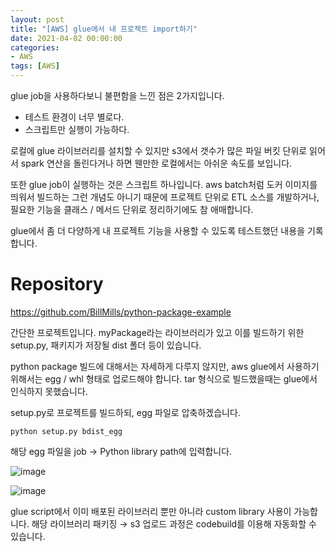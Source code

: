 ```yaml
---
layout: post
title: "[AWS] glue에서 내 프로젝트 import하기"
date: 2021-04-02 00:00:00
categories:
- AWS
tags: [AWS]
---
```


glue job을 사용하다보니 불편함을 느낀 점은 2가지입니다.

- 테스트 환경이 너무 별로다.
- 스크립트만 실행이 가능하다.

로컬에 glue 라이브러리를 설치할 수 있지만 s3에서 갯수가 많은 파일 버킷 단위로 읽어서 spark 연산을 돌린다거나 하면 웬만한 로컬에서는 아쉬운 속도를 보입니다.

또한 glue job이 실행하는 것은 스크립트 하나입니다. aws batch처럼 도커 이미지를 띄워서 빌드하는 그런 개념도 아니기 때문에 프로젝트 단위로 ETL 소스를 개발하거나, 필요한 기능을 클래스 / 메서드 단위로 정리하기에도 참 애매합니다.

glue에서 좀 더 다양하게 내 프로젝트 기능을 사용할 수 있도록 테스트했던 내용을 기록합니다.



# Repository

https://github.com/BillMills/python-package-example

간단한 프로젝트입니다. myPackage라는 라이브러리가 있고 이를 빌드하기 위한 setup.py, 패키지가 저장될 dist 폴더 등이 있습니다.

python package 빌드에 대해서는 자세하게 다루지 않지만, aws glue에서 사용하기 위해서는 egg / whl 형태로 업로드해야 합니다. tar 형식으로 빌드했을때는 glue에서 인식하지 못했습니다.

setup.py로 프로젝트를 빌드하되, egg 파일로 압축하겠습니다.

```shell
python setup.py bdist_egg
```


해당 egg 파일을 job -> Python library path에 입력합니다.

![image](https://user-images.githubusercontent.com/52685258/113318245-3b339a80-934b-11eb-966a-3f02bbe58ac7.png)



![image](https://user-images.githubusercontent.com/52685258/113318453-733add80-934b-11eb-920a-01dcf1d31e98.png)

glue script에서 이미 배포된 라이브러리 뿐만 아니라 custom library 사용이 가능합니다. 해당 라이브러리 패키징 → s3 업로드 과정은 codebuild를 이용해 자동화할 수 있습니다.

